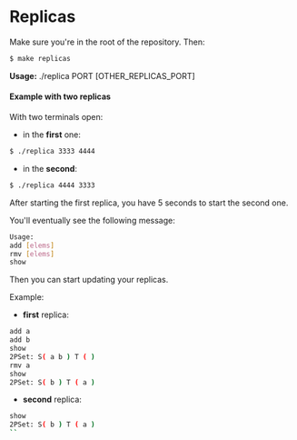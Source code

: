 # Replicas

Make sure you're in the root of the repository. Then:

```bash
$ make replicas
```

__Usage:__ ./replica PORT [OTHER\_REPLICAS\_PORT]

#### Example with two replicas

With two terminals open:

- in the __first__ one:

```bash
$ ./replica 3333 4444
```

- in the __second__:

```bash
$ ./replica 4444 3333
```

After starting the first replica, you have 5 seconds to start the second one.

You'll eventually see the following message:
```bash
Usage:
add [elems]
rmv [elems]
show
```

Then you can start updating your replicas.

Example:

- __first__ replica:

```bash
add a
add b
show
2PSet: S( a b ) T ( )
rmv a
show
2PSet: S( b ) T ( a )
```

- __second__ replica:

```bash
show 
2PSet: S( b ) T ( a )
``
